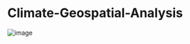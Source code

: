 # Climate-Geospatial-Analysis

![image](https://github.com/ElahehJafarigol/Climate-Geospatial-Analysis/assets/64182149/727b660f-f8a9-4047-a65c-41c0c2fd54a4)

